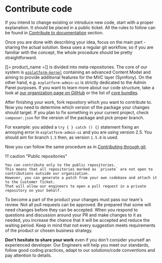 # Contribute code

If you intend to change existing or introduce new code, start with a proper explanation.
It should be placed in a public ticket.
All the rules to follow can be found in [Contribute to documentation](documentation.md) section.

Once you are done with describing your idea, focus on the main part - sharing the actual solution.
Ibexa uses a regular git workflow, so if you are familiar with the concept, the whole procedure should be pretty straightforward.

[[= product_name =]] is divided into meta-repositories.
The core of our system is [`ezplatform-kernel`](https://github.com/ezsystems/ezplatform-kernel)
containing an advanced Content Model and aiming to provide additional features for the MVC layer (Symfony).
On the other hand, e.g. `ezplatform-admin-ui` is strictly dedicated to the Admin Panel purposes.
If you want to learn more about our code structure, take a look at [our organization page on GitHub](https://github.com/ezsystems)
or the list of [core bundles](../guide/bundles.md#core-packages).

After finishing your work, fork repository which you want to contribute to.
Now you need to determine which version of the package your changes should target.
If you plan to fix something in your current project, check `composer.json` for the version of the package and pick proper branch.

For example: you added a `try { } catch () {}` statement fixing an annoying error in `ezplatform-admin-ui`
and you are using version 2.5. You should aim for branch `1.5` then, as version `1.5.0` is used.

Now you can follow the same procedure as in [Contributing through git](documentation.md#contributing-through-git).

!!! caution "Public repositories"

    You can contribute only to the public repositories.
    This means that all repositories marked as `private` are not open to contributions outside our organization.
    However, you can generate a patch from your own codebase and attach it to the Customer Ticket.
    That will allow our engineers to open a pull request in a private repository on your behalf.

To become a part of the product your changes must pass our team's review.
Not all pull requests can be approved. Be prepared that some will need changes before they can be accepted.
When you respond to questions and discussion around your PR and make changes to it as needed,
you increase the chance that it will be accepted and reduce the waiting period.
Keep in mind that not every suggestion meets requirements of the product or chosen business strategy.

**Don't hesitate to share your work** even if you don't consider yourself an experienced developer.
Our Engineers will help you meet our standards, follow good coding practices,
adapt to our solutions/code conventions and pay attention to details.
